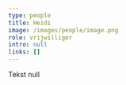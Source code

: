 ```yaml
---
type: people
title: Heidi
image: /images/people/image.png
role: vrijwilliger
intro: null
links: []
---
```

Tekst null
